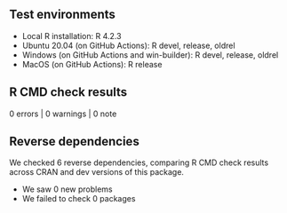 ## Test environments
* Local R installation: R 4.2.3
* Ubuntu 20.04 (on GitHub Actions): R devel, release, oldrel
* Windows (on GitHub Actions and win-builder): R devel, release, oldrel
* MacOS (on GitHub Actions): R release

## R CMD check results

0 errors | 0 warnings | 0 note

## Reverse dependencies

We checked 6 reverse dependencies, comparing R CMD check results across CRAN and dev versions of this package.

* We saw 0 new problems
* We failed to check 0 packages
